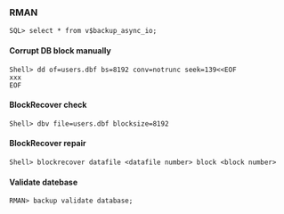 ### RMAN

`SQL> select * from v$backup_async_io;`

#### Corrupt DB block manually
`Shell> dd of=users.dbf bs=8192 conv=notrunc seek=139<<EOF`<br>
`xxx`<br>
`EOF`<br>

#### BlockRecover check 
`Shell> dbv file=users.dbf blocksize=8192`
#### BlockRecover repair
`Shell> blockrecover datafile <datafile number> block <block number>`

#### Validate datebase
`RMAN> backup validate database;`
